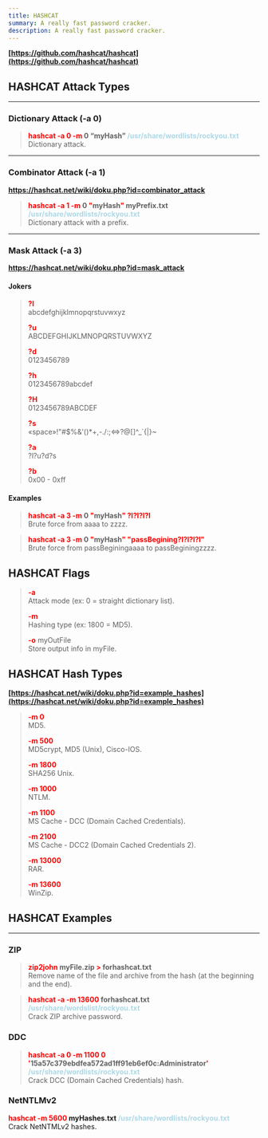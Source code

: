 ```yaml
---
title: HASHCAT
summary: A really fast password cracker.
description: A really fast password cracker.
---
```


**[https://github.com/hashcat/hashcat](https://github.com/hashcat/hashcat)**

## HASHCAT Attack Types

---

### Dictionary Attack (-a 0)


 > 
 > **<font color=red>hashcat -a 0 -m </font>0 “myHash” <font color=lightblue>/usr/share/wordlists/rockyou.txt</font>**</br>
 > Dictionary attack.

---

### Combinator Attack (-a 1)

**https://hashcat.net/wiki/doku.php?id=combinator_attack**

 > 
 > **<font color=red>hashcat -a 1 -m</font> 0 <font color=red>"</font>myHash<font color=red>"</font> myPrefix.txt <font color=lightblue>/usr/share/wordlists/rockyou.txt</font>**</br>
 > Dictionary attack with a prefix.

---

### Mask Attack (-a 3)

**https://hashcat.net/wiki/doku.php?id=mask_attack** 

#### Jokers

 > 
 > **<font color=red>?l</font>**</br>
 > abcdefghijklmnopqrstuvwxyz
 > 
 > **<font color=red>?u</font>**</br>
 > ABCDEFGHIJKLMNOPQRSTUVWXYZ
 > 
 > **<font color=red>?d</font>**</br>
 > 0123456789
 > 
 > **<font color=red>?h</font>**</br>
 > 0123456789abcdef
 > 
 > **<font color=red>?H</font>**</br>
 > 0123456789ABCDEF
 > 
 > **<font color=red>?s</font>**</br>
 > «space»!"#$%&'()\*+,-./:;\<=>?@\[\]^\_\`{|}~
 > 
 > **<font color=red>?a</font>**</br>
 > ?l?u?d?s
 > 
 > **<font color=red>?b</font>**</br>
 > 0x00 - 0xff

#### Examples

 > 
 > **<font color=red>hashcat -a 3 -m</font> 0 <font color=red>"</font>myHash<font color=red>" ?l?l?l?l</font>**</br>
 > Brute force from aaaa to zzzz.

 > 
 > **<font color=red>hashcat -a 3 -m</font> 0 <font color=red>"</font>myHash<font color=red>" "passBegining?l?l?l?l"</font>**</br>
 > Brute force from passBeginingaaaa to passBeginingzzzz.

## HASHCAT Flags


 > 
 > **<font color=red>-a</font>**</br>
 > Attack mode (ex: 0 = straight dictionary list).
 > 
 > **<font color=red>-m</font>**</br>
 > Hashing type (ex: 1800 = MD5).
 > 
 > **<font color=red>-o</font>** myOutFile</br>
 > Store output info in myFile.

## HASHCAT Hash Types

**[https://hashcat.net/wiki/doku.php?id=example_hashes](https://hashcat.net/wiki/doku.php?id=example_hashes)**

 > 
 > **<font color=red>-m 0</font>**</br>
 > MD5.
 > 
 > **<font color=red>-m 500</font>**</br>
 > MD5crypt, MD5 (Unix), Cisco-IOS.
 > 
 > **<font color=red>-m 1800</font>**</br>
 > SHA256 Unix.
 > 
 > **<font color=red>-m 1000</font>**</br>
 > NTLM.
 > 
 > **<font color=red>-m 1100</font>**</br>
 > MS Cache - DCC (Domain Cached Credentials).
 > 
 > **<font color=red>-m 2100</font>**</br>
 > MS Cache - DCC2 (Domain Cached Credentials 2).
 > 
 > **<font color=red>-m 13000</font>**</br>
 > RAR.
 > 
 > **<font color=red>-m 13600</font>**</br>
 > WinZip.

## HASHCAT Examples

---

### ZIP


 > 
 > **<font color=red>zip2john</font> myFile.zip <font color=red>\></font> forhashcat.txt**</br>
 > Remove name of the file and archive from the hash (at the beginning and the end).

 > 
 > **<font color=red>hashcat -a -m 13600</font> forhashcat.txt <font color=lightblue>/usr/share/wordslist/rockyou.txt</font>**</br>
 > Crack ZIP archive password.

### DDC


 > 
 > **<font color=red>hashcat -a 0 -m 1100 0 '</font>15a57c379ebdfea572ad1ff91eb6ef0c:Administrator<font color=red>'</font> <font color=lightblue>/usr/share/wordlists/rockyou.txt</font>**</br>
 > Crack DCC (Domain Cached Credentials) hash.

### NetNTLMv2

**<font color=red>hashcat -m 5600 </font>myHashes.txt <font color=lightblue>/usr/share/wordlists/rockyou.txt</font>**</br>
Crack NetNTMLv2 hashes.
